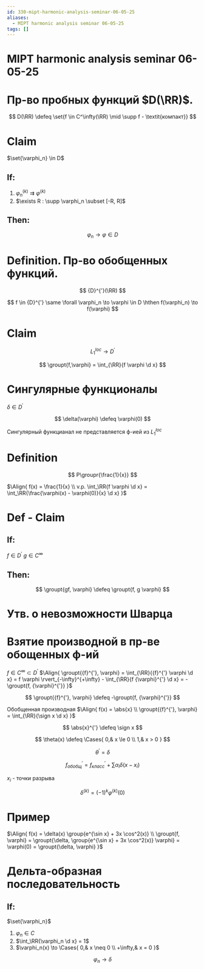 ```yaml
---
id: 330-mipt-harmonic-analysis-seminar-06-05-25
aliases:
  - MIPT harmonic analysis seminar 06-05-25
tags: []
---
```


# MIPT harmonic analysis seminar 06-05-25

# Пр-во пробных функций $D(\RR)$.

$$
D(\RR) \defeq \set{f \in C^\infty(\RR) \mid \supp f - \textit{компакт}}
$$

# Claim

$\set{\varphi_n} \in D$

## If:

1. $\varphi_n^{(k)} \rightrightarrows \varphi^{(k)}$
2. $\exists R : \supp \varphi_n \subset [-R, R]$

## Then:

$$
\varphi_n \to \varphi \in D
$$

# Definition. Пр-во обобщенных функций.

$$
{D}^{'}(\RR)
$$

$$
f \in {D}^{'} \same \forall \varphi_n \to \varphi \in D \hthen
f(\varphi_n) \to f(\varphi)
$$

# Claim

$$
L_1^{loc} \to {D}^{'}
$$

$$
\groupt{f,\varphi} = \int_{\RR}{f \varphi \d x}
$$

# Сингулярные функционалы

$\delta \in {D}^{'}$

$$
\delta(\varphi) \defeq \varphi(0)
$$

Сингулярный функцианал не представляется ф-ией из $L_1^{loc}$

# Definition

$$
P\groupr{\frac{1}{x}}
$$

$\Align{
f(x) = \frac{1}{x} \\
v.p. \int_\RR{f \varphi \d x} = \int_\RR{\frac{\varphi(x) - \varphi(0)}{x} \d x}
}$

# Def - Claim

## If:

$f \in {D}^{'}$
$g \in C^{\infty}$

## Then:

$$
\groupt{gf, \varphi} \defeq \groupt{f, g \varphi}
$$

# Утв. о невозможности Шварца

# Взятие производной в пр-ве обощенных ф-ий

$f \in C^{\infty} \subset {D}^{'}$
$\Align{
\groupt{{f}^{'}, \varphi} = 
\int_{\RR}{{f}^{'} \varphi \d x} = 
f \varphi \rvert_{-\infty}^{+\infty} - \int_{\RR}{f {\varphi}^{'} \d x} = 
-\groupt{f, {\varphi}^{'}}
}$

$$
\groupt{{f}^{'}, \varphi} \defeq -\groupt{f, {\varphi}^{'}}
$$

Обобщенная производная
$\Align{
f(x) = \abs{x} \\
\groupt{{f}^{'}, \varphi} = \int_{\RR}{\sign x \d x}
}$

$$
\abs{x}^{'} \defeq \sign x
$$

$$
\theta(x) \defeq \Cases{
0,& x \le 0 \\
1,& x > 0
}
$$

$$
{\theta}^{'} = \delta
$$

$$
{f}^{'}_{обобщ} = {f}^{'}_{класс} + \sum{\alpha_i \delta(x - x_i)}
$$

$x_i$ - точки разрыва

$$
{\delta}^{(k)} = (-1)^k {\varphi}^{(k)}(0)
$$

# Пример

$\Align{
f(x) = \delta(x) \group{e^{\sin x} + 3x \cos^2(x)} \\
\groupt{f, \varphi} = 
\groupt{\delta, \group{e^{\sin x} + 3x \cos^2(x)} \varphi} = 
\varphi(0) = \groupt{\delta, \varphi}
}$

# Дельта-образная последовательность

## If:



$\set{\varphi_n}$

1.  $\varphi_n \in C$
2.  $\int_\RR{\varphi_n \d x} = 1$
3.  $\varphi_n(x) \to \Cases{
0,& x \neq 0 \\
+\infty,& x = 0
}$

$$
\varphi_n \to \delta
$$
